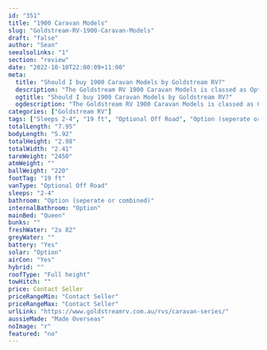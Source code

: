 ```yaml
---
id: "351"
title: "1900 Caravan Models"
slug: "Goldstream-RV-1900-Caravan-Models"
draft: "false"
author: "Sean"
seealsolinks: "1"
section: "review"
date: "2022-10-10T22:00:09+11:00"
meta:
  title: "Should I buy 1900 Caravan Models by Goldstream RV?"
  description: "The Goldstream RV 1900 Caravan Models is classed as Optional Off Road, and sleeps 2-4 people. It is Made Overseas and comes in at 19 ft. It generally has Option (seperate or combined)."
  ogtitle: "Should I buy 1900 Caravan Models by Goldstream RV?"
  ogdescription: "The Goldstream RV 1900 Caravan Models is classed as Optional Off Road, and sleeps 2-4 people. It is Made Overseas and comes in at 19 ft. It generally has Option (seperate or combined)."
categories: ["Goldstream RV"]
tags: ["Sleeps 2-4", "19 ft", "Optional Off Road", "Option (seperate or combined)", "Full height", "Price Unknown", "Made Overseas"]
totalLength: "7.95"
bodyLength: "5.92"
totalHeight: "2.98"
totalWidth: "2.41"
tareWeight: "2450"
atmWeight: ""
ballWeight: "220"
footTag: "19 ft"
vanType: "Optional Off Road"
sleeps: "2-4"
bathroom: "Option (seperate or combined)"
internalBathroom: "Option"
mainBed: "Queen"
bunks: ""
freshWater: "2x 82"
greyWater: ""
battery: "Yes"
solar: "Option"
airCon: "Yes"
hybrid: ""
roofType: "Full height"
towHitch: ""
price: Contact Seller
priceRangeMin: "Contact Seller"
priceRangeMax: "Contact Seller"
urlLink: "https://www.goldstreamrv.com.au/rvs/caravan-series/"
aussieMade: "Made Overseas"
noImage: "r"
featured: "no"
---
```

